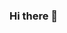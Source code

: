 ### Hi there 👋

<!--
**BryceHamilton/BryceHamilton** is a ✨ _special_ ✨ repository because its `README.md` (this file) appears on your GitHub profile.



- 💻 I’m currently working on 

- 🍎 I’m currently teaching ...

- 🌱 I’m currently learning ...

- 📫 How to reach me: ...

